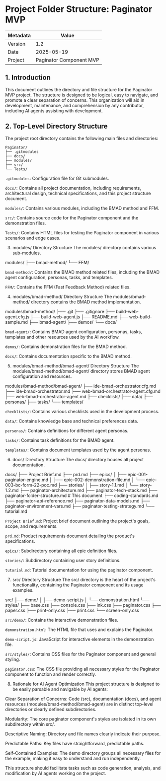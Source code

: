 # Project Folder Structure: Paginator MVP

| Metadata | Value |
|----------|-------|
| Version  | 1.2   |
| Date     | 2025-05-19 |
| Project  | Paginator Component MVP |

## 1. Introduction
This document outlines the directory and file structure for the Paginator MVP project. The structure is designed to be logical, easy to navigate, and promote a clear separation of concerns. This organization will aid in development, maintenance, and comprehension by any contributor, including AI agents assisting with development.


## 2. Top-Level Directory Structure
The project root directory contains the following main files and directories:

```tree
Paginator/
├── .gitmodules
├── docs/
├── modules/
├── src/
└── Tests/
```

`.gitmodules`: Configuration file for Git submodules.

`docs/`: Contains all project documentation, including requirements, architectural design, technical specifications, and this project structure document.

`modules/`: Contains various modules, including the BMAD method and FFM.

`src/`: Contains source code for the Paginator component and the demonstration files.

`Tests/`: Contains HTML files for testing the Paginator component in various scenarios and edge cases.


3. modules/ Directory Structure
The modules/ directory contains various sub-modules.

modules/
├── bmad-method/
└── FFM/

`bmad-method/`: Contains the BMAD method related files, including the BMAD agent configuration, personas, tasks, and templates.

`FFM/`: Contains the FFM (Fast Feedback Method) related files.


4. modules/bmad-method/ Directory Structure
The modules/bmad-method/ directory contains the BMAD method implementation.

modules/bmad-method/
├── .git
├── .gitignore
├── build-web-agent.cfg.js
├── build-web-agent.js
├── README.md
├── web-build-sample.md
├── bmad-agent/
├── demos/
└── docs/

`bmad-agent/`: Contains BMAD agent configuration, personas, tasks, templates and other resources used by the AI workflow.

`demos/`: Contains demonstration files for the BMAD method.

`docs/`: Contains documentation specific to the BMAD method.


5. modules/bmad-method/bmad-agent/ Directory Structure
The modules/bmad-method/bmad-agent/ directory stores BMAD agent configuration and resources.

modules/bmad-method/bmad-agent/
├── ide-bmad-orchestrator.cfg.md
├── ide-bmad-orchestrator.md
├── web-bmad-orchestrator-agent.cfg.md
├── web-bmad-orchestrator-agent.md
├── checklists/
├── data/
├── personas/
├── tasks/
└── templates/

`checklists/`: Contains various checklists used in the development process.

`data/`: Contains knowledge base and technical preferences data.

`personas/`: Contains definitions for different agent personas.

`tasks/`: Contains task definitions for the BMAD agent.

`templates/`: Contains document templates used by the agent personas.


6. docs/ Directory Structure
The docs/ directory houses all project documentation.

docs/
├── Project Brief.md
├── prd.md
├── epics/
│   ├── epic-001-paginator-engine.md
│   ├── epic-002-demonstration-file.md
│   └── epic-003-bc-form-22-poc.md
├── stories/
│   ├── story-1.1.md
│   └── story-1.2.md
├── paginator-architecture.md
├── paginator-tech-stack.md
├── paginator-folder-structure.md  # This document
├── coding-standards.md
├── paginator-api-reference.md
├── paginator-data-models.md
├── paginator-environment-vars.md
├── paginator-testing-strategy.md
└── tutorial.md

`Project Brief.md`: Project brief document outlining the project's goals, scope, and requirements.

`prd.md`: Product requirements document detailing the product's specifications.

`epics/`: Subdirectory containing all epic definition files.

`stories/`: Subdirectory containing user story definitions.

`tutorial.md`: Tutorial documentation for using the paginator component.


7. src/ Directory Structure
The src/ directory is the heart of the project's functionality, containing the Paginator component and its usage examples.

src/
├── demo/
│   ├── demo-script.js
│   └── demonstration.html
└── styles/
    ├── base.css
    ├── console.css
    ├── ink.css
    ├── paginator.css
    ├── paper.css
    ├── print-only.css
    ├── print.css
    └── screen-only.css

`src/demo/`: Contains the interactive demonstration files.

`demonstration.html`: The HTML file that uses and explains the Paginator.

`demo-script.js`: JavaScript for interactive elements in the demonstration file.

`src/styles/`: Contains CSS files for the Paginator component and general styling.

`paginator.css`: The CSS file providing all necessary styles for the Paginator component to function and render correctly.


8. Rationale for AI Agent Optimization
This project structure is designed to be easily parsable and navigable by AI agents:

Clear Separation of Concerns: Code (src), documentation (docs), and agent resources (modules/bmad-method/bmad-agent) are in distinct top-level directories or clearly defined subdirectories.

Modularity: The core paginator component's styles are isolated in its own subdirectory within src/.

Descriptive Naming: Directory and file names clearly indicate their purpose.

Predictable Paths: Key files have straightforward, predictable paths.

Self-Contained Examples: The demo directory groups all necessary files for the example, making it easy to understand and run independently.

This structure should facilitate tasks such as code generation, analysis, and modification by AI agents working on the project.
